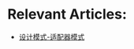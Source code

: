 # Relevant Articles:
- [设计模式-适配器模式](https://yuangaopeng.com/2019/09/03/%E8%AE%BE%E8%AE%A1%E6%A8%A1%E5%BC%8F-%E9%80%82%E9%85%8D%E5%99%A8%E6%A8%A1%E5%BC%8F/)